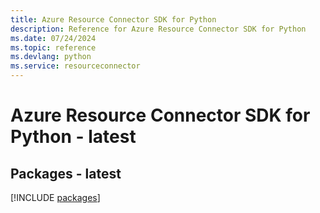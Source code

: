 ```yaml
---
title: Azure Resource Connector SDK for Python
description: Reference for Azure Resource Connector SDK for Python
ms.date: 07/24/2024
ms.topic: reference
ms.devlang: python
ms.service: resourceconnector
---
```

# Azure Resource Connector SDK for Python - latest
## Packages - latest
[!INCLUDE [packages](resource-connector-index.md)]